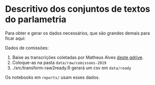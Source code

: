 # Descritivo dos conjuntos de textos do parlametria

Para obter e gerar os dados necessários, que são grandes demais para ficar aqui:

Dados de comissões:

1.  Baixe as transcrições coletadas por Matheus Alves [deste gdrive](https://drive.google.com/drive/folders/1kezGSUkHTbW0jLmdOxgnDpeUggChMXPy).
2.  Coloque-as na pasta `data/raw/comissoes-2019`
3.  ./src/transform-raw2ready.R gerará um csv em `data/ready`

Os notebooks em `reports/` usam esses dados.
